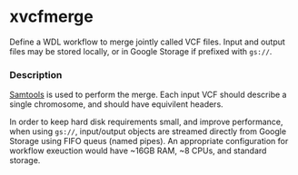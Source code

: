 # xvcfmerge

Define a WDL workflow to merge jointly called VCF files. Input and output files may be stored locally, or in Google
Storage if prefixed with `gs://`.

### Description

[Samtools](https://samtools.github.io/) is used to perform the merge. Each input VCF should describe a single
chromosome, and should have equivilent headers.

In order to keep hard disk requirements small, and improve performance, when using `gs://`, input/output objects are
streamed directly from Google Storage using FIFO queus (named pipes). An appropriate configuration for workflow
exeuction would have ~16GB RAM, ~8 CPUs, and standard storage.
